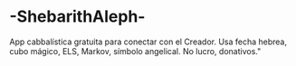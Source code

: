 # -ShebarithAleph-
App cabbalística gratuita para conectar con el Creador. Usa fecha hebrea, cubo mágico, ELS, Markov, símbolo angelical. No lucro, donativos."
